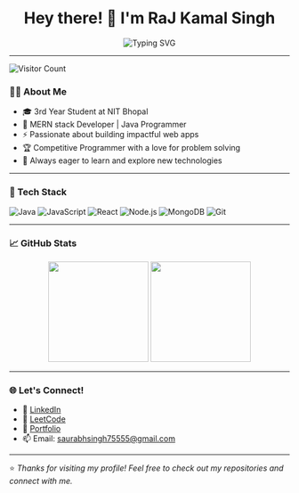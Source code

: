 <h1 align="center">Hey there! 👋 I'm RaJ Kamal Singh</h1>

<p align="center">
  <img src="https://readme-typing-svg.demolab.com?font=Fira+Code&size=24&pause=1000&color=F78A33&center=true&vCenter=true&width=435&lines=Full-Stack+Developer;Competitive+Programmer;Tech+Enthusiast;Open+Source+Contributor" alt="Typing SVG" />
</p>

---
![Visitor Count](https://visitor-badge.laobi.icu/badge?page_id=rajkamalsingh5.rajkamalsingh5)
### 👨‍💻 About Me

- 🎓 3rd Year Student at NIT Bhopal  
- 💼 MERN stack Developer | Java  Programmer 
- ⚡ Passionate about building impactful web apps  
- 🏆 Competitive Programmer with a love for problem solving  
- 🚀 Always eager to learn and explore new technologies  

---

### 🧰 Tech Stack

![Java](https://img.shields.io/badge/Java-%23ED8B00.svg?style=for-the-badge&logo=java&logoColor=white)
![JavaScript](https://img.shields.io/badge/JavaScript-F7DF1E?style=for-the-badge&logo=javascript&logoColor=black)
![React](https://img.shields.io/badge/React-20232A?style=for-the-badge&logo=react&logoColor=61DAFB)
![Node.js](https://img.shields.io/badge/Node.js-339933?style=for-the-badge&logo=nodedotjs&logoColor=white)
![MongoDB](https://img.shields.io/badge/MongoDB-4EA94B?style=for-the-badge&logo=mongodb&logoColor=white)
![Git](https://img.shields.io/badge/Git-F05032?style=for-the-badge&logo=git&logoColor=white)

---

### 📈 GitHub Stats

<p align="center">
  <img src="https://github-readme-stats.vercel.app/api?username=rajkamalsingh5&show_icons=true&theme=tokyonight" height="180" />
  <img src="https://github-readme-streak-stats.herokuapp.com/?user=rajkamalsingh5&theme=tokyonight" height="180"/>
</p>

---

### 🌐 Let's Connect!

- 💼 [LinkedIn](https://www.linkedin.com/in/raj-kamal-singh-94680521b/)  
- 🧠 [LeetCode](https://leetcode.com/RKS_755/)  
- 🌟 [Portfolio]([https://your-portfolio-link.com](https://portfolio-sigma-neon-65.vercel.app/)) 
- 📫 Email: saurabhsingh75555@gmail.com  

---

⭐️ *Thanks for visiting my profile! Feel free to check out my repositories and connect with me.*

